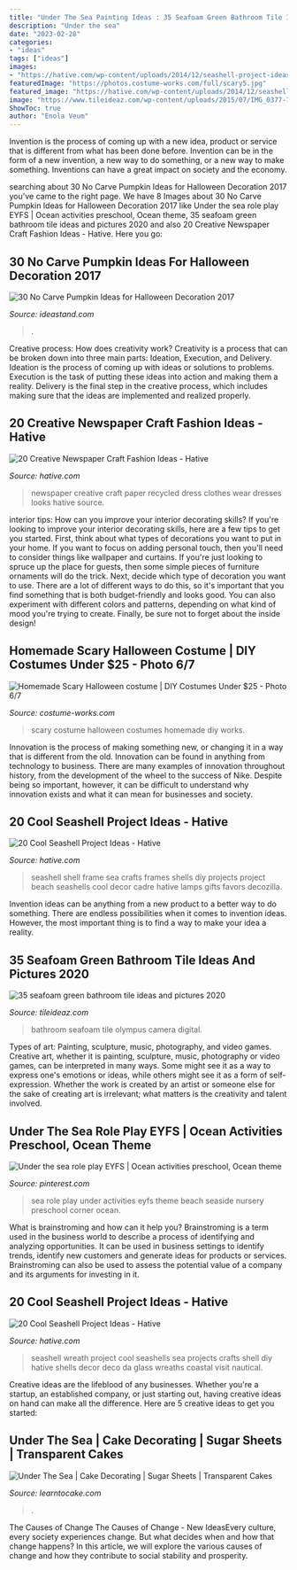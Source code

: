 ```yaml
---
title: "Under The Sea Painting Ideas : 35 Seafoam Green Bathroom Tile Ideas And Pictures 2020"
description: "Under the sea"
date: "2023-02-28"
categories:
- "ideas"
tags: ["ideas"]
images:
- "https://hative.com/wp-content/uploads/2014/12/seashell-project-ideas/11-sea-shell-photo-frame.jpg"
featuredImage: "https://photos.costume-works.com/full/scary5.jpg"
featured_image: "https://hative.com/wp-content/uploads/2014/12/seashell-project-ideas/12-seashell-wreath.jpg"
image: "https://www.tileideaz.com/wp-content/uploads/2015/07/IMG_0377-768x1024.jpg"
ShowToc: true
author: "Enola Veum"
---
```



Invention is the process of coming up with a new idea, product or service that is different from what has been done before. Invention can be in the form of a new invention, a new way to do something, or a new way to make something. Inventions can have a great impact on society and the economy.

	

		
searching about 30 No Carve Pumpkin Ideas for Halloween Decoration 2017 you've came to the right page. We have 8 Images about 30 No Carve Pumpkin Ideas for Halloween Decoration 2017 like Under the sea role play EYFS | Ocean activities preschool, Ocean theme, 35 seafoam green bathroom tile ideas and pictures 2020 and also 20 Creative Newspaper Craft Fashion Ideas - Hative. Here you go:
		
    
## 30 No Carve Pumpkin Ideas For Halloween Decoration 2017

<img loading=lazy src="https://ideastand.com/wp-content/uploads/2014/10/no-carve-pumpkin-ideas/17-nemo-pumpkin.jpg" onerror="this.onerror=null;this.src='https://tse4.mm.bing.net/th?id=OIP.q4WWGGw0FN93hfCrxsT_nAHaLG&amp;pid=15.1';" alt="30 No Carve Pumpkin Ideas for Halloween Decoration 2017">

_Source: ideastand.com_

>. 

	

Creative process: How does creativity work?
Creativity is a process that can be broken down into three main parts: Ideation, Execution, and Delivery. Ideation is the process of coming up with ideas or solutions to problems. Execution is the task of putting these ideas into action and making them a reality. Delivery is the final step in the creative process, which includes making sure that the ideas are implemented and realized properly.

    
## 20 Creative Newspaper Craft Fashion Ideas - Hative

<img loading=lazy src="http://hative.com/wp-content/uploads/2014/10/newspaper-craft-fashion-ideas/4-creative-newspaper-craft-fashion-ideas.jpg" onerror="this.onerror=null;this.src='https://tse4.mm.bing.net/th?id=OIP.mhmmf1RfK0ypXs88X56_NQHaKI&amp;pid=15.1';" alt="20 Creative Newspaper Craft Fashion Ideas - Hative">

_Source: hative.com_

>newspaper creative craft paper recycled dress clothes wear dresses looks hative source. 

	

interior tips: How can you improve your interior decorating skills?
If you're looking to improve your interior decorating skills, here are a few tips to get you started. First, think about what types of decorations you want to put in your home. If you want to focus on adding personal touch, then you'll need to consider things like wallpaper and curtains. If you're just looking to spruce up the place for guests, then some simple pieces of furniture ornaments will do the trick.
Next, decide which type of decoration you want to use. There are a lot of different ways to do this, so it's important that you find something that is both budget-friendly and looks good. You can also experiment with different colors and patterns, depending on what kind of mood you're trying to create. Finally, be sure not to forget about the inside design!

    
## Homemade Scary Halloween Costume | DIY Costumes Under $25 - Photo 6/7

<img loading=lazy src="https://photos.costume-works.com/full/scary5.jpg" onerror="this.onerror=null;this.src='https://tse2.mm.bing.net/th?id=OIP.13s569Qw9MrHlPMMoGz1IwHaJ3&amp;pid=15.1';" alt="Homemade Scary Halloween costume | DIY Costumes Under $25 - Photo 6/7">

_Source: costume-works.com_

>scary costume halloween costumes homemade diy works. 

	

Innovation is the process of making something new, or changing it in a way that is different from the old. Innovation can be found in anything from technology to business. There are many examples of innovation throughout history, from the development of the wheel to the success of Nike. Despite being so important, however, it can be difficult to understand why innovation exists and what it can mean for businesses and society.

    
## 20 Cool Seashell Project Ideas - Hative

<img loading=lazy src="https://hative.com/wp-content/uploads/2014/12/seashell-project-ideas/11-sea-shell-photo-frame.jpg" onerror="this.onerror=null;this.src='https://tse4.mm.bing.net/th?id=OIP.zg4oFNNHPHchdF10OVI2mQHaJ4&amp;pid=15.1';" alt="20 Cool Seashell Project Ideas - Hative">

_Source: hative.com_

>seashell shell frame sea crafts frames shells diy projects project beach seashells cool decor cadre hative lamps gifts favors decozilla. 

	

Invention ideas can be anything from a new product to a better way to do something. There are endless possibilities when it comes to invention ideas. However, the most important thing is to find a way to make your idea a reality.

    
## 35 Seafoam Green Bathroom Tile Ideas And Pictures 2020

<img loading=lazy src="https://www.tileideaz.com/wp-content/uploads/2015/07/IMG_0377-768x1024.jpg" onerror="this.onerror=null;this.src='https://tse1.mm.bing.net/th?id=OIP.avYtAm3rBC2j6TbxNXKQqwHaJ4&amp;pid=15.1';" alt="35 seafoam green bathroom tile ideas and pictures 2020">

_Source: tileideaz.com_

>bathroom seafoam tile olympus camera digital. 

	

Types of art: Painting, sculpture, music, photography, and video games.
Creative art, whether it is painting, sculpture, music, photography or video games, can be interpreted in many ways. Some might see it as a way to express one's emotions or ideas, while others might see it as a form of self-expression. Whether the work is created by an artist or someone else for the sake of creating art is irrelevant; what matters is the creativity and talent involved.

    
## Under The Sea Role Play EYFS | Ocean Activities Preschool, Ocean Theme

<img loading=lazy src="https://i.pinimg.com/736x/3c/46/32/3c46323f5514f3deef2d0c7d7b1a4f70--role-play-under-the-sea.jpg" onerror="this.onerror=null;this.src='https://tse3.mm.bing.net/th?id=OIP.cbW4GhBWt4PgI6sayRpKwQHaJ3&amp;pid=15.1';" alt="Under the sea role play EYFS | Ocean activities preschool, Ocean theme">

_Source: pinterest.com_

>sea role play under activities eyfs theme beach seaside nursery preschool corner ocean. 

	

What is brainstroming and how can it help you?
Brainstroming is a term used in the business world to describe a process of identifying and analyzing opportunities. It can be used in business settings to identify trends, identify new customers and generate ideas for products or services. Brainstroming can also be used to assess the potential value of a company and its arguments for investing in it.

    
## 20 Cool Seashell Project Ideas - Hative

<img loading=lazy src="https://hative.com/wp-content/uploads/2014/12/seashell-project-ideas/12-seashell-wreath.jpg" onerror="this.onerror=null;this.src='https://tse1.mm.bing.net/th?id=OIP.694TVsaKQeKoNOVmPp0llgHaIM&amp;pid=15.1';" alt="20 Cool Seashell Project Ideas - Hative">

_Source: hative.com_

>seashell wreath project cool seashells sea projects crafts shell diy hative shells decor deco da glass wreaths coastal visit nautical. 

	

Creative ideas are the lifeblood of any businesses. Whether you're a startup, an established company, or just starting out, having creative ideas on hand can make all the difference. Here are 5 creative ideas to get you started: 

    
## Under The Sea | Cake Decorating | Sugar Sheets | Transparent Cakes

<img loading=lazy src="https://learntocake.com/wp-content/uploads/2020/07/IMG_0863-e1594239878520.jpg" onerror="this.onerror=null;this.src='https://tse2.mm.bing.net/th?id=OIP.WRTFrgV77iFVXdSI4xU-oQHaJ4&amp;pid=15.1';" alt="Under The Sea | Cake Decorating | Sugar Sheets | Transparent Cakes">

_Source: learntocake.com_

>. 

	

The Causes of Change
The Causes of Change - New IdeasEvery culture, every society experiences change. But what decides when and how that change happens? In this article, we will explore the various causes of change and how they contribute to social stability and prosperity.

